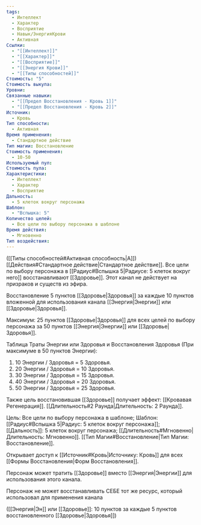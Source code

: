 ```yaml
---
tags:
  - Интеллект
  - Характер
  - Восприятие
  - Навык/ЭнергияКрови
  - Активная
Ссылки:
  - "[[Интеллект]]"
  - "[[Характер]]"
  - "[[Восприятие]]"
  - "[[Энергия Крови]]"
  - "[[Типы способностей]]"
Стоимость: "5"
Стоимость выкупа: 
Уровни: 
Связанные навыки:
  - "[[Предел Восстановления - Кровь 1]]"
  - "[[Предел Восстановления - Кровь 2]]"
Источник:
  - Кровь
Тип способности:
  - Активная
Время применения:
  - Стандартное действие
Тип магии: Восстановление
Стоимость применения:
  - 10-50
Используемый пул: 
Стоимость пула: 
Характеристики:
  - Интеллект
  - Характер
  - Восприятие
Дальность:
  - 5 клеток вокруг персонажа
Шаблон:
  - "Вспышка: 5"
Количество целей:
  - Все цели по выбору персонажа в шаблоне
Время действия:
  - Мгновенно
Тип воздействия:
---
```

([[Типы способностей#Активная способность|А]]) [[Действия#Стандартное действие|Стандартное действие]]. Все цели по выбору персонажа в [[Радиус#Вспышка 5|Радиусе: 5 клеток вокруг него]] восстанавливают [[Здоровье]]. Этот канал не действует на призраков и существ из эфира.

Восстановление 5 пунктов [[Здоровье|Здоровья]] за каждые 10 пунктов вложенной для использования канала [[Энергия|Энергии]] или [[Здоровье|Здоровья]].

Максимум: 25 пунктов [[Здоровье|Здоровья]] для всех целей по выбору персонажа за 50 пунктов [[Энергия|Энергии]] или [[Здоровье|Здоровья]].

Таблица Траты Энергии или Здоровья и Восстановления Здоровья
(При максимуме в 50 пунктов Энергии):

1. 10 Энергии / Здоровья = 5 Здоровья.
2. 20 Энергии / Здоровья = 10 Здоровья.
3. 30 Энергии / Здоровья = 15 Здоровья. 
4. 40 Энергии / Здоровья = 20 Здоровья.
5. 50 Энергии / Здоровья = 25 Здоровья.

Также цель восстановившая [[Здоровье]] получает эффект: [[Кровавая Регенерация]]. [[Длительность#2 Раунда|Длительность: 2 Раунда]].

Цель: Все цели по выбору персонажа в шаблоне; Шаблон: [[Радиус#Вспышка 5|Радиус: 5 клеток вокруг персонажа]]; [[Дальность]]: 5 клеток вокруг персонажа; [[Длительность#Мгновенно|Длительность: Мгновенно]]. [[Тип Магии#Восстановление|Тип Магии: Восстановление]].

Открывает доступ к [[Источник#Кровь|Источнику: Кровь]] для всех [[Формы Восстановления|Форм Восстановления]]. 

Персонаж может тратить [[Здоровье]] вместо [[Энергия|Энергии]] для использования этого канала.  

Персонаж не может восстанавливать СЕБЕ тот же ресурс, который использовал для применения канала

([[Энергия|Эн]] или [[Здоровье]]: 10 пунктов за каждые 5 пунктов восстановленного [[Здоровье|Здоровья]])